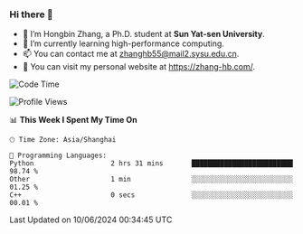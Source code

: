 ### Hi there 👋

- 🔭 I’m Hongbin Zhang, a Ph.D. student at **Sun Yat-sen University**.
- 🌱 I’m currently learning high-performance computing.
- 📫 You can contact me at zhanghb55@mail2.sysu.edu.cn.
- 👀 You can visit my personal website at https://zhang-hb.com/.

<!--START_SECTION:waka-->
![Code Time](http://img.shields.io/badge/Code%20Time-324%20hrs%2033%20mins-blue)

![Profile Views](http://img.shields.io/badge/Profile%20Views-0-blue)

📊 **This Week I Spent My Time On** 

```text
🕑︎ Time Zone: Asia/Shanghai

💬 Programming Languages: 
Python                   2 hrs 31 mins       █████████████████████████   98.74 % 
Other                    1 min               ░░░░░░░░░░░░░░░░░░░░░░░░░   01.25 % 
C++                      0 secs              ░░░░░░░░░░░░░░░░░░░░░░░░░   00.01 % 
```


 Last Updated on 10/06/2024 00:34:45 UTC
<!--END_SECTION:waka-->
